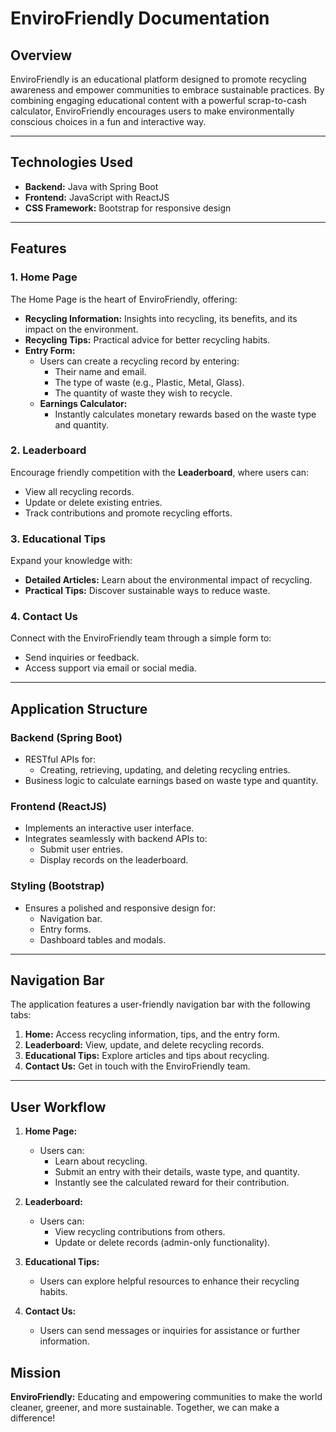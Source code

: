 # EnviroFriendly Documentation

## Overview
EnviroFriendly is an educational platform designed to promote recycling awareness and empower communities to embrace sustainable practices. By combining engaging educational content with a powerful scrap-to-cash calculator, EnviroFriendly encourages users to make environmentally conscious choices in a fun and interactive way.

---

## Technologies Used
- **Backend:** Java with Spring Boot
- **Frontend:** JavaScript with ReactJS
- **CSS Framework:** Bootstrap for responsive design

---

## Features

### 1. Home Page
The Home Page is the heart of EnviroFriendly, offering:
- **Recycling Information:** Insights into recycling, its benefits, and its impact on the environment.
- **Recycling Tips:** Practical advice for better recycling habits.
- **Entry Form:**
  - Users can create a recycling record by entering:
    - Their name and email.
    - The type of waste (e.g., Plastic, Metal, Glass).
    - The quantity of waste they wish to recycle.
  - **Earnings Calculator:**
    - Instantly calculates monetary rewards based on the waste type and quantity.

### 2. Leaderboard
Encourage friendly competition with the **Leaderboard**, where users can:
- View all recycling records.
- Update or delete existing entries.
- Track contributions and promote recycling efforts.

### 3. Educational Tips
Expand your knowledge with:
- **Detailed Articles:** Learn about the environmental impact of recycling.
- **Practical Tips:** Discover sustainable ways to reduce waste.

### 4. Contact Us
Connect with the EnviroFriendly team through a simple form to:
- Send inquiries or feedback.
- Access support via email or social media.

---

## Application Structure

### Backend (Spring Boot)
- RESTful APIs for:
  - Creating, retrieving, updating, and deleting recycling entries.
- Business logic to calculate earnings based on waste type and quantity.

### Frontend (ReactJS)
- Implements an interactive user interface.
- Integrates seamlessly with backend APIs to:
  - Submit user entries.
  - Display records on the leaderboard.

### Styling (Bootstrap)
- Ensures a polished and responsive design for:
  - Navigation bar.
  - Entry forms.
  - Dashboard tables and modals.

---

## Navigation Bar
The application features a user-friendly navigation bar with the following tabs:
1. **Home:** Access recycling information, tips, and the entry form.
2. **Leaderboard:** View, update, and delete recycling records.
3. **Educational Tips:** Explore articles and tips about recycling.
4. **Contact Us:** Get in touch with the EnviroFriendly team.

---

## User Workflow

1. **Home Page:**
   - Users can:
     - Learn about recycling.
     - Submit an entry with their details, waste type, and quantity.
     - Instantly see the calculated reward for their contribution.

2. **Leaderboard:**
   - Users can:
     - View recycling contributions from others.
     - Update or delete records (admin-only functionality).

3. **Educational Tips:**
   - Users can explore helpful resources to enhance their recycling habits.

4. **Contact Us:**
   - Users can send messages or inquiries for assistance or further information.


## Mission
**EnviroFriendly:** Educating and empowering communities to make the world cleaner, greener, and more sustainable. Together, we can make a difference!

